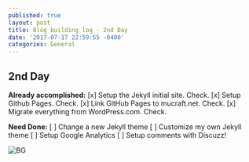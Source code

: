 ```yaml
---
published: true
layout: post
title: Blog building log - 2nd Day
date: '2017-07-17 22:59:55 -0400'
categories: General
---
```



## 2nd Day

**Already accomplished:**
[x] Setup the Jekyll initial site. Check. 
[x] Setup Github Pages. Check.
[x] Link GitHub Pages to mucraft.net. Check.
[x] Migrate everything from WordPress.com. Check.

**Need Done:**
[ ] Change a new Jekyll theme
[ ] Customize my own Jekyll theme
[ ] Setup Google Analytics
[ ] Setup comments with Discuzz!





![BG]({{site.baseurl}}/_posts/design-header.jpg)

